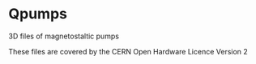 # Qpumps
3D files of magnetostaltic pumps

These files are covered by the CERN Open Hardware Licence Version 2
